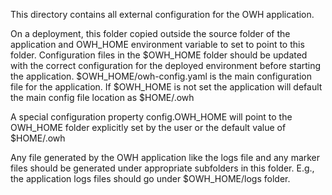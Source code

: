 This directory contains all external configuration for the OWH application.

On a deployment, this folder copied outside the source folder of the application and OWH_HOME environment variable to set to point to this folder.
Configuration files in the $OWH_HOME folder should be updated with the correct configuration for the deployed environment before starting the application.
$OWH_HOME/owh-config.yaml is the main configuration file for the application.
If $OWH_HOME is not set the application will default the main config file location as $HOME/.owh

A special configuration property config.OWH_HOME will point to the OWH_HOME folder explicitly set by the user or the default value of $HOME/.owh

Any file generated by the OWH application like the logs file and any marker files should be generated under appropriate subfolders in this folder.
E.g., the application logs files should go under $OWH_HOME/logs folder.

